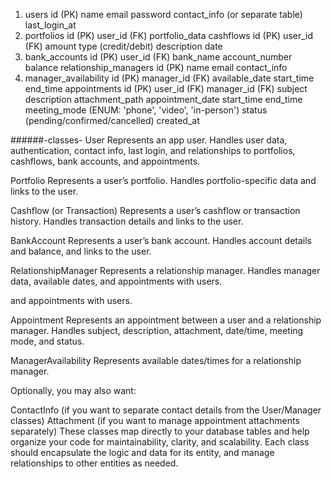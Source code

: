 1. users
id (PK)
name
email
password
contact_info (or separate table)
last_login_at
2. portfolios
id (PK)
user_id (FK)
portfolio_data
cashflows
id (PK)
user_id (FK)
amount
type (credit/debit)
description
date
4. bank_accounts
id (PK)
user_id (FK)
bank_name
account_number
balance
relationship_managers
id (PK)
name
email
contact_info
6. manager_availability
id (PK)
manager_id (FK)
available_date
start_time
end_time
 appointments
id (PK)
user_id (FK)
manager_id (FK)
subject
description
attachment_path
appointment_date
start_time
end_time
meeting_mode (ENUM: 'phone', 'video', 'in-person')
status (pending/confirmed/cancelled)
created_at

######-classes-
User
Represents an app user. Handles user data, authentication, contact info, last login, and relationships to portfolios, cashflows, bank accounts, and appointments.

Portfolio
Represents a user’s portfolio. Handles portfolio-specific data and links to the user.

Cashflow (or Transaction)
Represents a user’s cashflow or transaction history. Handles transaction details and links to the user.

BankAccount
Represents a user’s bank account. Handles account details and balance, and links to the user.

RelationshipManager
Represents a relationship manager. Handles manager data, available dates, and appointments with users.

and appointments with users.

Appointment
Represents an appointment between a user and a relationship manager. Handles subject, description, attachment, date/time, meeting mode, and status.

ManagerAvailability
Represents available dates/times for a relationship manager.

Optionally, you may also want:

ContactInfo (if you want to separate contact details from the User/Manager classes)
Attachment (if you want to manage appointment attachments separately)
These classes map directly to your database tables and help organize your code for maintainability, clarity, and scalability. Each class should encapsulate the logic and data for its entity, and manage relationships to other entities as needed.

